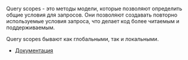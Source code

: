 Query scopes - это методы модели, которые позволяют определить общие условия для запросов. 
Они позволяют создавать повторно используемые условия запроса, что делает код более читаемым и поддерживаемым.

Query scopes бывают как глобальными, так и локальными.

[//]: # "materials"

- [Документация](https://laravel.com/docs/10.x/eloquent#query-scopes)

[//]: # "/materials"
